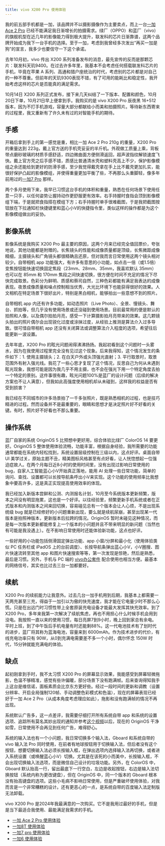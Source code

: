 ```yaml
---
title: vivo X200 Pro 使用体验
---
```

我的前五部手机都是一加，该品牌并不以摄影摄像作为主要卖点，而上一台[一加 Ace 2 Pro](https://imzm.im/oneplus-ace-2-pro/) 已经不能满足我日渐增长的拍摄需求。绿厂（OPPO）和蓝厂（vivo）的旗舰机型在近几年的影像能力得到极大提升，联发科的芯片日渐靠谱，这两个品牌开始成为我下一台手机的选择。至于一加，考虑到我曾经多次发出“再买一加是狗”的宣言，我多少也要信守一下这个承诺。

去年10月初，vivo 传出 X200 系列准备发布的消息，最先宣传的反而是那颗芯片：联发科天玑9400。在过去许多年里，我基本不会考虑任何搭载联发科芯片的手机，毕竟在苹果 A 系列、高通和猎户座统治的时代，考虑别的芯片都是对自己的一种不尊重。但前年的天玑9300表现不错，有了可用的能耗比和稳定性，我开始考虑这样的芯片是否能真的满足需求。

10月14日 X200 系列正式发布，接下来几天纠结了一下版本、配置和颜色，10月20日下单，10月21日早上便拿到手。我购买的是 vivo X200 Pro 辰夜黑 16+512 版本，因为不打手机游戏，容量大部分都献给小而美和拍摄照片。等待新东西寄来的过程里，我又重新有了许久未有过的对智能手机的期待。

## 手感

开箱后拿到手上的第一感觉是重，相比一加 Ace 2 Pro 210g 的重量，X200 Pro 的重量达到 223g，戴上官方送的手机壳妥妥的半斤机。外观做工质量上乘，背板带点磨砂玻璃的材质手感舒适，四边微曲面方便侧滑返回，超声波指纹解锁速度飞快。戴上官方壳之后手感不错，质感比普通清水壳和塑料壳高上不少，保护影像模组之余还能给到更好的防滑手感，至少我觉得戴壳拿在手上比不戴壳更加扎实，能很好保护凸起的影像模组，并使得重量更加平衡了些，不再那么头重脚轻，像多年前用过的[一加7 Pro](https://imzm.im/oneplus-7-pro/) 那样。

两个多月使用下来，我早已习惯这台手机的体积和重量，熟悉在任何场景下使用任意一只手，以任何姿势让握持动作更舒服更有效率。右手持握时食指会顶到影像模组下端，于是就把食指搭在模组下方；右手持握时单手很难截图，于是我把截图按钮放在下拉通知栏快捷键里和蓝心小V的快捷指令里，类似这样的操作都是为这个影像模组做出的妥协。

## 影像系统

影像系统是我购买 X200 Pro 最主要的原因，这两个月来已经完全值回票价，夸张地说，其他功能都是附赠的。长焦镜头的性能和成像质量都是顶级，长焦微距成像精细，主摄镜头和广角镜头都很精确且还原，但对我而言日常使用这两个镜头相对较少。自带相机 app 功能强大，有许多有意思的小功能，如点击一倍（或1.5倍）变焦按钮能快速切换固定焦段（23mm、28mm、35mm，我喜欢默认 35mm）也可以在 85mm 和 170mm 焦段之间快速切换，很方便在时间不充足的情况下尽快完成取景。色彩分为鲜明、质感和蔡司自然，三种色彩都能有满足我表达的成像表现。夜景成像质量和噪点控制相当优秀，大光比环境下也能获得很好的效果。人文相机在特定场景下很好出片，特别是黑白相机，能够拍出一些意想不到的照片。

自带相机 app 内还有许多功能，如动态照片（Live Photo）、全景、慢镜头、舞台、抓拍等，但几乎没有使用场景或还没碰到使用场景。目前最常用的便是默认的拍照和人像，以及偶尔拍拍月亮，感受一下计算摄影拍月亮带来的效果。这几颗镜头拍出的照片偶尔会出现锐化过度或涂抹过度，从经验上推测是算法介入过多导致。很可惜自带相机 app 还没有关闭算法或调整算法介入程度的选项，希望往后能更新一波设置。

去年年底，X200 Pro 的眩光问题闹得沸沸扬扬。我起初看到这个问题时一头雾水，因为在我使用过程里完全没有见过这个现象。后来我得知，这个情况发生的条件如下：1. 使用主摄镜头；2. 在白天户外或头顶强光直射；3. 平行取景时，取景范围外有射入强光线。我花了一些心思才复现了这个情况，反思自己为何从未遇到眩光现象，我想可能是因为我几乎不用主摄，也不会在强光下用一个特定角度去拍一个特定的景别。这件事很有趣，眩光问题100%是蓝厂的设计问题（后续的解决方案也不让人满意），但我如此高强度使用相机却从未碰到，这样我的权益是否有受到损害？

我已经在不同城市的许多场景拍了一千多张照片，既是熟悉相机的过程，也是技巧精进的过程。然而设备并不是最重要的，眼睛和思想才是决定照片好不好看的关键。有时，照片好不好看也不那么重要。

## 操作系统

蓝厂自家的系统 OriginOS 5 比预想中更好用，综合体验比绿厂 ColorOS 14 要更好。OriginOS 5 整体使用体验流畅，功能丰富，根据自身经验，我所需要的功能通常都能在系统内轻松找到，系统设置层级控制在三级以内，这点好评。桌面自带 UI 美学过关，原始主题不丑，精美图标风格甚至有点好看，让人恍惚想起一位强迫症故人。在两个月每日近8小时的使用时间里，没有出现过影响日常使用的 bug，自家人工智能蓝心小V开始真正落地，能用 AI 处理一些日常功能，简单的询问、查找、设置都可以长按导航条呼出小V来实现。这个功能的使用频率比我想象中要高许多，这是真正实现提高使用效率的体现。

我已经加入新版本尝鲜和公测、内测报名计划，10月至今系统版本更新频繁，版本之间没有明显拖累，这也是一个好评。以往经验里，频繁更新手机系统或者在正式版本和内测版本之间来回切换，容易碰见总有一个版本会让人心烦，不是出现系统级 bug 就是已经修好的小问题重新出现，要么就是续航尿崩，甚至出现某一代版本是拍照神版本，更新版本后拉跨的情况。OriginOS 暂时未碰见这种情况，而是每一次版本更新都能修复上一个版本的小问题并且不带来明显的新问题（当然也有可能是我没遇上）。在不影响日常使用时还能体验新功能，这点也好评。

一些好用的小功能包括侧滑固定弹出功能、app 小窗/分屏和最小化（使用体验类似 PC 任务栏或 iPadOS 上的台前调度）、长按导航条弹出蓝心小V，小V圈搜、图片快速流转至其他 app 和图片快速搜索等等，第一次发现是惊艳，然后是熟悉，最后是习惯。另外，手机与 PC 端的 [vivo办公套件](https://pc.vivo.com/) 配合使用也相当方便。最基本的网络信号，其实也比过去三台一加都要好。

## 续航

X200 Pro 的续航能力让我意外。过去几台一加手机用到后期，我基本上都需要一天两充甚至三充，得益于一加引以为傲的快充速度，我才能在它电量少时不那么心慌。只是在出远门时习惯性带上全套原装充电设备才能最大发挥其快充效率。到了 X200 Pro，多年来我第一次解决了续航焦虑，再也不用担心什么时候手机会用到没电。我按照一直以来的使用习惯，每日亮屏7到9小时，晚上回到家总有余电。平时上班，到了中午饭后手机电量有时还能剩88%。这一代电池技术有了划时代的进步，蓝厂将其称为蓝海电池，容量来到 6000mAh。作为技术进步的代价，有线充电功率只有 90W，从0到充满电需要差不多一个小时，偶尔怀念 150W 时代，15分钟就能充满电的体验。

## 缺点

起初刚拿到手时，我不太习惯 X200 Pro 的屏幕显示效果，我能感受到屏幕轻微拖影，色温不够精准，感觉有些许偏暖，部分场景下没有跑满帧。后来查询得知我手上这台是维信诺，面板素质会比京东方更好些。经过一段时间的更新和调教（设置分辨率、开启全局强制120帧、手动调整色彩模式和色温），现在的屏幕表现已经好于一加 Ace 2 Pro（从成本角度考虑理应如此），拖影和没有跑满帧的情况不再出现。

系统默认广告多，这一点差评，我需要仔细打开所有系统自带 app 和系统的设置选项、追踪所有莫名其妙出现的通知并参考[这个视频](https://www.bilibili.com/video/BV1UtyeYZEwr)以后，现在的 OriginOS 干净如雪，日常使用不会再见到任何广告，难得舒心。

系统的输入法也有一个小问题，我日常切换多个输入法，Gboard 和系统自带的 vivo 输入法 Pro 同时使用，在前者有地球按钮用于切换输入法，但后者没有这个按钮，想要切换输入法必须长按输入框，在弹出选项内选择输入法再切换，或者进入系统设置（或唤醒蓝心小V）切换。尤其是在该死的小而美中，长按输入框，不会出现切换输入法选项，而是微信自己设计的垃圾功能。另外，在 ColorOS 中，Gboard 默认抬高一行，留出最底下一行空白，左边是收起按钮，右边是输入法切换按钮（系统内称为更改键盘），但在 OriginOS 中，同一个版本的 Gboard 根本没有抬高键盘的选项。这些小毛病不影响日常使用，但是严重破坏使用体验，对我而言是一个非常糟糕的设计。还有更恶心的一点，是系统自带的百度输入法定制版无法卸载。

vivo X200 Pro 是2024年我最满意的一次购买。它不是我用过最好的手机，但是是当下最适合我使用、最能满足我需求的手机。

- [一加 Ace 2 Pro 使用体验](https://imzm.im/oneplus-ace-2-pro/)
- [一加8T 使用体验](https://imzm.im/oneplus-8t/)
- [一加7 pro 使用体验](https://imzm.im/oneplus-7-pro/)
- [一加6 使用体验](https://imzm.im/oneplus-6-review/)